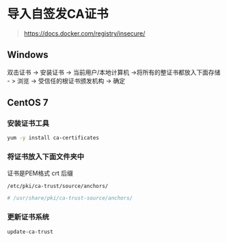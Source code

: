# 导入自签发CA证书

> https://docs.docker.com/registry/insecure/

## Windows

双击证书 -> 安装证书 -> 当前用户/本地计算机 ->将所有的整证书都放入下面存储 - > 浏览 -> 受信任的根证书颁发机构 -> 确定

## CentOS 7

### 安装证书工具

```bash
yum -y install ca-certificates
```

### 将证书放入下面文件夹中

证书是PEM格式 crt 后缀

```bash
/etc/pki/ca-trust/source/anchors/

# /usr/share/pki/ca-trust-source/anchors/
```

### 更新证书系统

```bash
update-ca-trust
```
